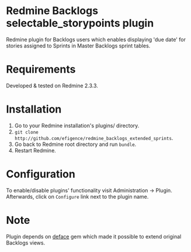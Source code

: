 # Redmine Backlogs selectable_storypoints plugin

Redmine plugin for Backlogs users which enables displaying 'due date' for stories assigned to Sprints in Master Backlogs sprint tables.

# Requirements

Developed & tested on Redmine 2.3.3.

# Installation

1. Go to your Redmine installation's plugins/ directory.
2. `git clone http://github.com/efigence/redmine_backlogs_extended_sprints`.
3. Go back to Redmine root directory and run `bundle`.
3. Restart Redmine.

# Configuration

To enable/disable plugins' functionality visit Administration -> Plugin. Afterwards, click on `Configure` link next to the plugin name.

# Note

Plugin depends on [deface](https://github.com/spree/deface) gem which made it possible to extend original Backlogs views.
